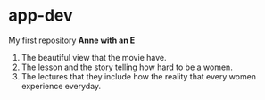# app-dev
My first repository
**Anne with an E**
1. The beautiful view that the movie have.
2. The lesson and the story telling how hard to be a women.
3. The lectures that they include how the reality that every women experience everyday.
